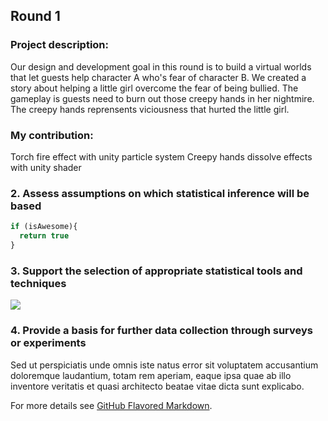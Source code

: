 ## Round 1 

### Project description:
Our design and development goal in this round is to build a virtual worlds that let guests help character A who's fear of character B. We created a story about helping a little girl overcome the fear of being bullied. The gameplay is guests need to burn out those creepy hands in her nightmire. The creepy hands reprensents viciousness that hurted the little girl. 

### My contribution:

Torch fire effect with unity particle system 
</b> 
Creepy hands dissolve effects with unity shader 


### 2. Assess assumptions on which statistical inference will be based

```javascript
if (isAwesome){
  return true
}
```

### 3. Support the selection of appropriate statistical tools and techniques

<img src="images/dummy_thumbnail.jpg?raw=true"/>

### 4. Provide a basis for further data collection through surveys or experiments

Sed ut perspiciatis unde omnis iste natus error sit voluptatem accusantium doloremque laudantium, totam rem aperiam, eaque ipsa quae ab illo inventore veritatis et quasi architecto beatae vitae dicta sunt explicabo. 

For more details see [GitHub Flavored Markdown](https://guides.github.com/features/mastering-markdown/).
